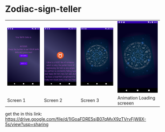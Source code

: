 
# Zodiac-sign-teller
<table>
<tr>
<td><img src="Screenshot/Screenshot_1.png" alt="drawing" width="150"/></td>
<td><img src="Screenshot/Screenshot_2.png" alt="drawing" width="150"/></td>
<td><img src="Screenshot/Screenshot_3.png" alt="drawing" width="150"/></td>
<td><img src="Screenshot/Screenshot_4.png" alt="drawing" width="150"/></td>
</tr>

<tr>
<td>Screen 1</td>
<td>Screen 2</td>
<td>Screen 3</td>
<td>Animation Loading screeen</td>
</tr>

</table>


get the in this link:
https://drive.google.com/file/d/1IGoaFDRE5sjB07qMvX9zTVrvFjW8X-5s/view?usp=sharing